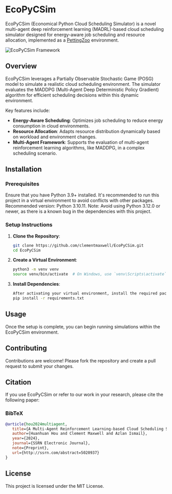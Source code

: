 # EcoPyCSim

EcoPyCSim (Economical Python Cloud Scheduling Simulator) is a novel multi-agent deep reinforcement learning (MADRL)-based cloud scheduling simulator designed for energy-aware job scheduling and resource allocation, implemented as a [PettingZoo](https://github.com/Farama-Foundation/PettingZoo) environment.

![EcoPyCSim Framework](https://github.com/user-attachments/assets/dd577dde-f15e-4212-a06e-4ca3765886ef)

## Overview

EcoPyCSim leverages a Partially Observable Stochastic Game (POSG) model to simulate a realistic cloud scheduling environment. The simulator evaluates the MADDPG (Multi-Agent Deep Deterministic Policy Gradient) algorithm for efficient scheduling decisions within this dynamic environment.

Key features include:

- **Energy-Aware Scheduling**: Optimizes job scheduling to reduce energy consumption in cloud environments.
- **Resource Allocation**: Adapts resource distribution dynamically based on workload and environment changes.
- **Multi-Agent Framework**: Supports the evaluation of multi-agent reinforcement learning algorithms, like MADDPG, in a complex scheduling scenario.

## Installation

### Prerequisites

Ensure that you have Python 3.9+ installed. It's recommended to run this project in a virtual environment to avoid conflicts with other packages. Recommended version: Python 3.10.11.
Note: Avoid using Python 3.12.0 or newer, as there is a known bug in the dependencies with this project.

### Setup Instructions

1. **Clone the Repository**:

   ```bash
   git clone https://github.com/clementmaxwell/EcoPyCSim.git
   cd EcoPyCSim

2. **Create a Virtual Environment**:

   ```bash
   python3 -m venv venv
   source venv/bin/activate  # On Windows, use `venv\Scripts\activate`

3. **Install Dependencies**:

   ```bash
   After activating your virtual environment, install the required packages:
   pip install -r requirements.txt

## Usage

Once the setup is complete, you can begin running simulations within the EcoPyCSim environment.

## Contributing

Contributions are welcome! Please fork the repository and create a pull request to submit your changes.

## Citation

If you use EcoPyCSim or refer to our work in your research, please cite the following paper:

### BibTeX

```bibtex
@article{hou2024multiagent,
   title={A Multi-Agent Reinforcement Learning-based Cloud Scheduling Simulator for Energy-Aware Job Scheduling and Resource Allocation},
   author={Huanhuan Hou and Clement Maxwell and Azlan Ismail},
   year={2024},
   journal={SSRN Electronic Journal},
   note={Preprint},
   url={http://ssrn.com/abstract=5020937}
}
```

## License

This project is licensed under the MIT License.
